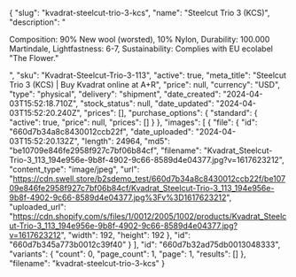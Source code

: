 {
  "slug": "kvadrat-steelcut-trio-3-kcs",
  "name": "Steelcut Trio 3 (KCS)",
  "description": "<p>Composition: 90% New wool (worsted), 10% Nylon, Durability: 100.000 Martindale, Lightfastness: 6-7, Sustainability: Complies with EU ecolabel \"The Flower.\"</p>",
  "sku": "Kvadrat-Steelcut-Trio-3-113",
  "active": true,
  "meta_title": "Steelcut Trio 3 (KCS) | Buy Kvadrat online at A+R",
  "price": null,
  "currency": "USD",
  "type": "physical",
  "delivery": "shipment",
  "date_created": "2024-04-03T15:52:18.710Z",
  "stock_status": null,
  "date_updated": "2024-04-03T15:52:20.240Z",
  "prices": [],
  "purchase_options": {
    "standard": {
      "active": true,
      "price": null,
      "prices": []
    }
  },
  "images": [
    {
      "file": {
        "id": "660d7b34a8c8430012ccb22f",
        "date_uploaded": "2024-04-03T15:52:20.132Z",
        "length": 24964,
        "md5": "be10709e846fe2958f927c7bf06b84cf",
        "filename": "Kvadrat_Steelcut-Trio-3_113_194e956e-9b8f-4902-9c66-8589d4e04377.jpg?v=1617623212",
        "content_type": "image/jpeg",
        "url": "https://cdn.swell.store/b2sdemo_test/660d7b34a8c8430012ccb22f/be10709e846fe2958f927c7bf06b84cf/Kvadrat_Steelcut-Trio-3_113_194e956e-9b8f-4902-9c66-8589d4e04377.jpg%3Fv%3D1617623212",
        "uploaded_url": "https://cdn.shopify.com/s/files/1/0012/2005/1002/products/Kvadrat_Steelcut-Trio-3_113_194e956e-9b8f-4902-9c66-8589d4e04377.jpg?v=1617623212",
        "width": 192,
        "height": 192
      },
      "id": "660d7b345a773b0012c39f40"
    }
  ],
  "id": "660d7b32ad75db0013048333",
  "variants": {
    "count": 0,
    "page_count": 1,
    "page": 1,
    "results": []
  },
  "filename": "kvadrat-steelcut-trio-3-kcs"
}